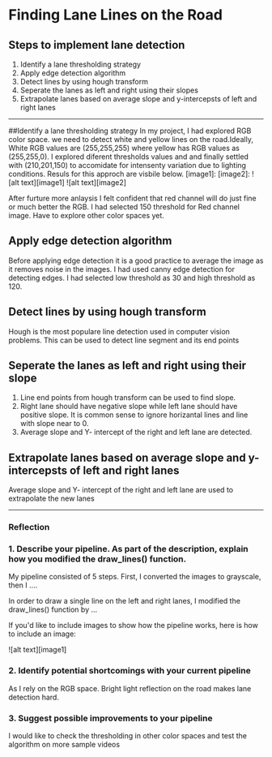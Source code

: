 # **Finding Lane Lines on the Road** 
## Steps to implement lane detection
1. Identify a lane thresholding strategy
2. Apply edge detection algorithm
3. Detect lines by using hough transform
4. Seperate the lanes as left and right using their slopes
5. Extrapolate lanes based on average slope and y-intercepsts of left and right lanes

---

##Identify a lane thresholding strategy
In my project, I had explored RGB color space. we need to detect white and yellow lines on the road.Ideally, White RGB values are (255,255,255) where yellow has RGB values as (255,255,0). I explored diferent thresholds values and and finally settled with (210,201,150) to accomidate for intensenty variation due to lighting conditions. Resuls for this approch are visbile below.
[image1]:
[image2]:
![alt text][image1]
![alt text][image2]

After furture more anlaysis I felt confident that red channel will do just fine or much better the RGB. I had selected 150 threshold for Red channel image. Have to explore other color spaces yet.

## Apply edge detection algorithm
Before applying edge detection it is a good practice to average the image as it removes noise in the images. I had used canny edge detection for detecting edges. I had selected low threshold as 30 and high threshold as 120.

## Detect lines by using hough transform
Hough is the most populare line detection used in computer vision problems. This can be used to detect line segment and its end points

## Seperate the lanes as left and right using their slope
1. Line end points from hough transform can be used to find slope.
2. Right lane should have negative slope while left lane should have positive slope. It is common sense to ignore horizantal lines and line with slope near to 0. 
3. Average slope and Y- intercept of the right and left lane are detected.

## Extrapolate lanes based on average slope and y-intercepsts of left and right lanes
Average slope and Y- intercept of the right and left lane are used to extrapolate the new lanes



---

### Reflection

### 1. Describe your pipeline. As part of the description, explain how you modified the draw_lines() function.

My pipeline consisted of 5 steps. First, I converted the images to grayscale, then I .... 

In order to draw a single line on the left and right lanes, I modified the draw_lines() function by ...

If you'd like to include images to show how the pipeline works, here is how to include an image: 

![alt text][image1]


### 2. Identify potential shortcomings with your current pipeline
As I rely on the RGB space. Bright light reflection on the road makes lane detection hard.


### 3. Suggest possible improvements to your pipeline
I would like to check the thresholding in other color spaces and test the algorithm on more sample videos
